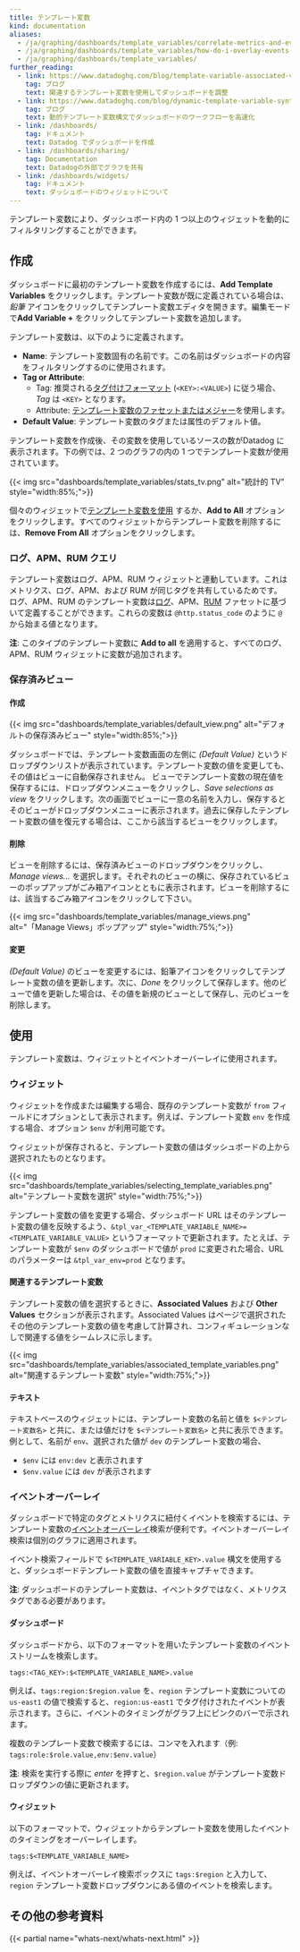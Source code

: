 ```yaml
---
title: テンプレート変数
kind: documentation
aliases:
  - /ja/graphing/dashboards/template_variables/correlate-metrics-and-events-using-dashboard-template-variables
  - /ja/graphing/dashboards/template_variables/how-do-i-overlay-events-onto-my-dashboards
  - /ja/graphing/dashboards/template_variables/
further_reading:
  - link: https://www.datadoghq.com/blog/template-variable-associated-values/
    tag: ブログ
    text: 関連するテンプレート変数を使用してダッシュボードを調整
  - link: https://www.datadoghq.com/blog/dynamic-template-variable-syntax-dashboards/
    tag: ブログ
    text: 動的テンプレート変数構文でダッシュボードのワークフローを高速化
  - link: /dashboards/
    tag: ドキュメント
    text: Datadog でダッシュボードを作成
  - link: /dashboards/sharing/
    tag: Documentation
    text: Datadogの外部でグラフを共有
  - link: /dashboards/widgets/
    tag: ドキュメント
    text: ダッシュボードのウィジェットについて
---
```

テンプレート変数により、ダッシュボード内の 1 つ以上のウィジェットを動的にフィルタリングすることができます。

## 作成

ダッシュボードに最初のテンプレート変数を作成するには、**Add Template Variables** をクリックします。テンプレート変数が既に定義されている場合は、*鉛筆* アイコンをクリックしてテンプレート変数エディタを開きます。編集モードで**Add Variable +** をクリックしてテンプレート変数を追加します。

テンプレート変数は、以下のように定義されます。

* **Name**: テンプレート変数固有の名前です。この名前はダッシュボードの内容をフィルタリングするのに使用されます。
* **Tag or Attribute**:
    * Tag: 推奨される[タグ付けフォーマット][1] (`<KEY>:<VALUE>`) に従う場合、*Tag* は `<KEY>` となります。
    * Attribute: [テンプレート変数のファセットまたはメジャー](#logs-apm-and-rum-queries)を使用します。
* **Default Value**:
    テンプレート変数のタグまたは属性のデフォルト値。

テンプレート変数を作成後、その変数を使用しているソースの数がDatadog に表示されます。下の例では、2 つのグラフの内の 1 つでテンプレート変数が使用されています。

{{< img src="dashboards/template_variables/stats_tv.png" alt="統計的 TV" style="width:85%;">}}

個々のウィジェットで[テンプレート変数を使用](#use) するか、**Add to All** オプションをクリックします。すべてのウィジェットからテンプレート変数を削除するには、**Remove From All** オプションをクリックします。

### ログ、APM、RUM クエリ

テンプレート変数はログ、APM、RUM ウィジェットと連動しています。これはメトリクス、ログ、APM、および RUM が同じタグを共有しているためです。
ログ、APM、RUM のテンプレート変数は[ログ][2]、APM、[RUM][3] ファセットに基づいて定義することができます。これらの変数は `@http.status_code` のように `@` から始まる値となります。

**注**: このタイプのテンプレート変数に **Add to all** を適用すると、すべてのログ、APM、RUM ウィジェットに変数が追加されます。

### 保存済みビュー

#### 作成

{{< img src="dashboards/template_variables/default_view.png" alt="デフォルトの保存済みビュー" style="width:85%;">}}

ダッシュボードでは、テンプレート変数画面の左側に *(Default Value)* というドロップダウンリストが表示されています。テンプレート変数の値を変更しても、その値はビューに自動保存されません。
ビューでテンプレート変数の現在値を保存するには、ドロップダウンメニューをクリックし、*Save selections as view* をクリックします。次の画面でビューに一意の名前を入力し、保存するとそのビューがドロップダウンメニューに表示されます。過去に保存したテンプレート変数の値を復元する場合は、ここから該当するビューをクリックします。

#### 削除

ビューを削除するには、保存済みビューのドロップダウンをクリックし、*Manage views...* を選択します。それぞれのビューの横に、保存されているビューのポップアップがごみ箱アイコンとともに表示されます。ビューを削除するには、該当するごみ箱アイコンをクリックして下さい。

{{< img src="dashboards/template_variables/manage_views.png" alt="「Manage Views」ポップアップ" style="width:75%;">}}

#### 変更

*(Default Value)* のビューを変更するには、鉛筆アイコンをクリックしてテンプレート変数の値を更新します。次に、*Done* をクリックして保存します。他のビューで値を更新した場合は、その値を新規のビューとして保存し、元のビューを削除します。

## 使用

テンプレート変数は、ウィジェットとイベントオーバーレイに使用されます。

### ウィジェット

ウィジェットを作成または編集する場合、既存のテンプレート変数が `from` フィールドにオプションとして表示されます。例えば、テンプレート変数 `env` を作成する場合、オプション `$env` が利用可能です。

ウィジェットが保存されると、テンプレート変数の値はダッシュボードの上から選択されたものとなります。

{{< img src="dashboards/template_variables/selecting_template_variables.png" alt="テンプレート変数を選択" style="width:75%;">}}

テンプレート変数の値を変更する場合、ダッシュボード URL はそのテンプレート変数の値を反映するよう、`&tpl_var_<TEMPLATE_VARIABLE_NAME>=<TEMPLATE_VARIABLE_VALUE>` というフォーマットで更新されます。たとえば、テンプレート変数が `$env` のダッシュボードで値が `prod` に変更された場合、URL のパラメーターは `&tpl_var_env=prod` となります。

#### 関連するテンプレート変数
テンプレート変数の値を選択するときに、**Associated Values** および **Other Values** セクションが表示されます。Associated Values はページで選択されたその他のテンプレート変数の値を考慮して計算され、コンフィギュレーションなしで関連する値をシームレスに示します。

{{< img src="dashboards/template_variables/associated_template_variables.png" alt="関連するテンプレート変数" style="width:75%;">}}

#### テキスト

テキストベースのウィジェットには、テンプレート変数の名前と値を `$<テンプレート変数名>` と共に、または値だけを `$<テンプレート変数名>` と共に表示できます。例として、名前が `env`、選択された値が `dev` のテンプレート変数の場合、

* `$env` には `env:dev` と表示されます
* `$env.value` には `dev` が表示されます

### イベントオーバーレイ

ダッシュボードで特定のタグとメトリクスに紐付くイベントを検索するには、テンプレート変数の[イベントオーバーレイ][4]検索が便利です。イベントオーバーレイ検索は個別のグラフに適用されます。

イベント検索フィールドで `$<TEMPLATE_VARIABLE_KEY>.value` 構文を使用すると、ダッシュボードテンプレート変数の値を直接キャプチャできます。

**注**: ダッシュボードのテンプレート変数は、イベントタグではなく、メトリクスタグである必要があります。

#### ダッシュボード  

ダッシュボードから、以下のフォーマットを用いたテンプレート変数のイベントストリームを検索します。

```text
tags:<TAG_KEY>:$<TEMPLATE_VARIABLE_NAME>.value
```

例えば、`tags:region:$region.value` を、`region` テンプレート変数についての `us-east1` の値で検索すると、`region:us-east1` でタグ付けされたイベントが表示されます。さらに、イベントのタイミングがグラフ上にピンクのバーで示されます。

複数のテンプレート変数で検索するには、コンマを入れます（例: `tags:role:$role.value,env:$env.value`）

**注**: 検索を実行する際に *enter* を押すと、`$region.value` がテンプレート変数ドロップダウンの値に更新されます。

#### ウィジェット

以下のフォーマットで、ウィジェットからテンプレート変数を使用したイベントのタイミングをオーバーレイします。

```text
tags:$<TEMPLATE_VARIABLE_NAME>
```

例えば、イベントオーバーレイ検索ボックスに `tags:$region` と入力して、`region` テンプレート変数ドロップダウンにある値のイベントを検索します。

## その他の参考資料

{{< partial name="whats-next/whats-next.html" >}}

[1]: /ja/getting_started/tagging/#defining-tags
[2]: /ja/logs/explorer/facets/
[3]: /ja/real_user_monitoring/explorer/?tab=facets#setup-facets-measures
[4]: /ja/dashboards/timeboards/#events
